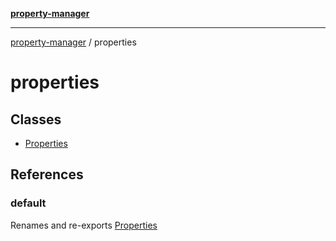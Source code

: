 [**property-manager**](../README.md)

***

[property-manager](../modules.md) / properties

# properties

## Classes

- [Properties](classes/Properties.md)

## References

### default

Renames and re-exports [Properties](classes/Properties.md)
